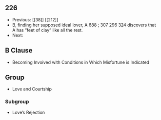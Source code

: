 ## 226
- Previous: [[38]] [[212]] 
- B, finding her supposed ideal lover, A 688 ; 307 296 324 discovers that A has “feet of clay” like all the rest.
- Next: 

## B Clause
- Becoming Invoived with Conditions in Which Misfortune is Indicated

## Group
- Love and Courtship

### Subgroup
- Love’s Rejection

